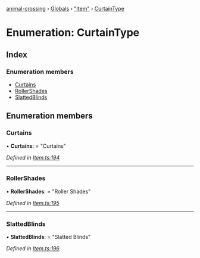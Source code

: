 [animal-crossing](../README.md) › [Globals](../globals.md) › ["Item"](../modules/_item_.md) › [CurtainType](_item_.curtaintype.md)

# Enumeration: CurtainType

## Index

### Enumeration members

* [Curtains](_item_.curtaintype.md#curtains)
* [RollerShades](_item_.curtaintype.md#rollershades)
* [SlattedBlinds](_item_.curtaintype.md#slattedblinds)

## Enumeration members

###  Curtains

• **Curtains**: = "Curtains"

*Defined in [Item.ts:194](https://github.com/Norviah/animal-crossing/blob/f22c64d/module/types/Item.ts#L194)*

___

###  RollerShades

• **RollerShades**: = "Roller Shades"

*Defined in [Item.ts:195](https://github.com/Norviah/animal-crossing/blob/f22c64d/module/types/Item.ts#L195)*

___

###  SlattedBlinds

• **SlattedBlinds**: = "Slatted Blinds"

*Defined in [Item.ts:196](https://github.com/Norviah/animal-crossing/blob/f22c64d/module/types/Item.ts#L196)*
